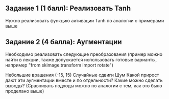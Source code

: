 ## Задание 1 (1 балл): Реализовать Tanh

Нужно реализовать функцию активации Tanh по аналогии с примерами выше

## Задание 2 (4 балла): Аугментации

Необходимо реализовать следующие преобразования (пример можно найти в лекции, также допускается использовать готовые варианты, например "from skimage.transform import rotate")

Небольшие вращения (-15, 15)
Случайные сдвиги
Шум
Какой прирост дают эти аугментации вместе и по отдельности? Какие можно сделать выводы? (Сравнивать подходы можно по аналогии с тем, как это было проделано выше)